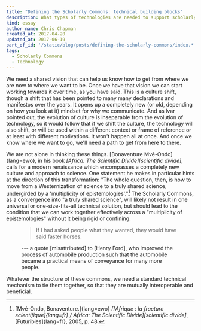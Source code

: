 ```yaml
---
title: "Defining the Scholarly Commons: technical building blocks"
description: What types of technologies are needed to support scholarly commons?
kind: essay
author_name: Chris Chapman
created_at: 2017-04-20
updated_at: 2017-06-19
part_of_id: '/static/blog/posts/defining-the-scholarly-commons/index.*'
tags:
  - Scholarly Commons
  - Technology
---
```


We need a shared vision that can help us know how to
get from where we are now to where we want to be. Once we have that
vision we can start working towards it over time, as you have said. This
is a culture shift, though a shift that has been pointed to many many
declarations and manifestos over the years. It opens up a completely new
(or old, depending on how you look at it) mindset for why we
communicate. And as Ivar pointed out, the evolution of culture is
inseparable from the evolution of technology, so it would follow that if
we shift the culture, the technology will also shift, or will be used
within a different context or frame of reference or at least with
different motivations. It won't happen all at once. And once we know
where we want to go, we'll need a path to get from here to there.

We are not alone in thinking these things. [Bonaventure Mvé-Ondo]{lang=ewo}, in
his book <cite>[Africa: The Scientific Divide][scientific divide]</cite>, calls
for a modern renaissance which encompasses a completely new culture and
approach to science. One statement he makes in particular hints at the
direction of this transformation: "The whole question, then, is how to move
from a Westernization of science to a truly shared science, undergirded by a
'multiplicity of epistemologies'."[^bonaventure] The Scholarly Commons, as a
convergence into "a truly shared science", will likely not result in one
universal or one-size-fits-all technical solution, but should lead to the
condition that we can work together effectively across a "multiplicity of
epistemologies" without it being rigid or confining.

<figure class="bq grab">

> If I had asked people what they wanted, they would have said faster
> horses.

<figcaption>--- a quote [misattributed] to [Henry Ford], who improved the process of automobile production such that the automobile became a practical means of conveyance for many more people.</figcaption>
</figure>

Whatever the structure of these commons, we need a standard technical mechanism
to tie them together, so that they are mutually interoperable and beneficial.

[misattributed]: <http://quoteinvestigator.com/2011/07/28/ford-faster-horse/> "'My Customers Would Have Asked For a Faster Horse' on Quote Investigator"
[Henry Ford]: <https://en.wikipedia.org/wiki/Henry_Ford> "Henry Ford on Wikipedia"

[^bonaventure]:

    [Mvé-Ondo, Bonaventure.]{lang=ewo} <cite>[[Afrique : la fracture
    scientifique]{lang=fr} / Africa: The Scientific Divide][scientific
    divide]</cite>, [Futuribles]{lang=fr}, 2005, p. 48.
